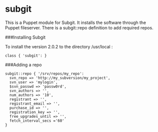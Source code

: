 # subgit #

This is a Puppet module for Subgit. It installs the software through the Puppet fileserver. There is a subgit::repo definition to add required repos.

###Installing Subgit

To install the version 2.0.2 to the directory /usr/local :

    class { 'subgit': }

###Adding a repo

    subgit::repo { '/srv/repos/my_repo':
      svn_repo => 'http://my_subversion/my_project',
      svn_user => 'mylogin',
      $svn_passwd => 'passw0rd',
      svn_authors => '',
      num_authors => '10',
      registrant => '',
      registrant_email => '',
      purchase_id => '',
      registration_key => '',
      free_upgrades_until => '',
      fetch_interval_secs ='60'
    }

